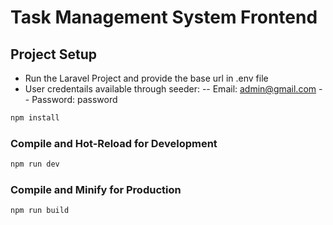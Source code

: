 # Task Management System Frontend




## Project Setup
- Run the Laravel Project and provide the base url in .env file
- User credentails available through seeder:
    -- Email: admin@gmail.com
    -- Password: password

```sh
npm install
```

### Compile and Hot-Reload for Development

```sh
npm run dev
```

### Compile and Minify for Production

```sh
npm run build
```
